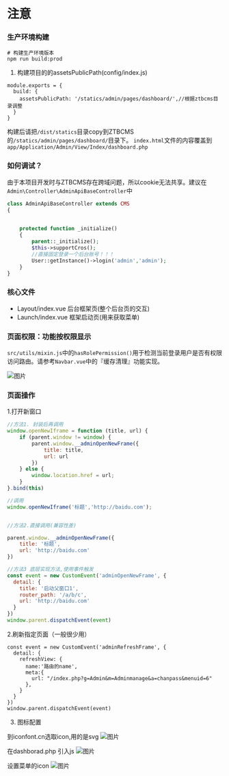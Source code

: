 # 注意

### 生产环境构建

```
# 构建生产环境版本
npm run build:prod
```

1. 构建项目的的assetsPublicPath(config/index.js)
```
module.exports = {
  build: {
    assetsPublicPath: '/statics/admin/pages/dashboard/',//根据ztbcms目录调整
  }
}

```

构建后请把`/dist/statics`目录copy到ZTBCMS的`/statics/admin/pages/dashboard/`目录下。
`index.html`文件的内容覆盖到`app/Application/Admin/View/Index/dashboard.php`



### 如何调试？

由于本项目开发时与ZTBCMS存在跨域问题，所以cookie无法共享。建议在`Admin\Controller\AdminApiBaseController`中
```php
class AdminApiBaseController extends CMS
{
  

    protected function _initialize()
    {
        parent::_initialize();
        $this->supportCros();
        //直接固定登录一个后台账号！！！
        User::getInstance()->login('admin','admin');
    }
}
```


### 核心文件

- Layout/index.vue 后台框架页(整个后台页的交互)
- Launch/index.vue 框架启动页(用来获取菜单)


### 页面权限：功能按权限显示

`src/utils/mixin.js`中的`hasRolePermission()`用于检测当前登录用户是否有权限访问路由。请参考`Navbar.vue`中的『缓存清理』功能实现。

![图片](https://dn-coding-net-production-pp.codehub.cn/988b5094-4b3b-4869-9d29-c7635bcd5386.png)


### 页面操作

1.打开新窗口
```js
//方法1. 封装后再调用
window.openNewIframe = function (title, url) {
    if (parent.window != window) {
        parent.window.__adminOpenNewFrame({
            title: title,
            url: url
        })
    } else {
        window.location.href = url;
    }
}.bind(this)

//调用
window.openNewIframe('标题','http://baidu.com');


//方法2.直接调用(兼容性差)

parent.window.__adminOpenNewFrame({
    title: '标题',
    url: 'http://baidu.com'
})

//方法3 底层实现方法,使用事件触发
const event = new CustomEvent('adminOpenNewFrame', {
  detail: {
    title: '启动父窗口1', 
    router_path: '/a/b/c', 
    url: 'http://baidu.com'
  }
})
window.parent.dispatchEvent(event)
```

2.刷新指定页面（一般很少用）

```
const event = new CustomEvent('adminRefreshFrame', {
  detail: {
    refreshView: {
      name:'路由的name',
      meta:{
        url: "/index.php?g=Admin&m=Adminmanage&a=chanpass&menuid=6"
      },
    }
  }
})
window.parent.dispatchEvent(event)
```

3. 图标配置


到iconfont.cn选取icon,用的是svg
![图片](https://dn-coding-net-production-pp.codehub.cn/c02721e8-2d56-4407-8e59-8101e6f3fe1b.png)

在dashborad.php 引入js
![图片](https://dn-coding-net-production-pp.codehub.cn/8b6dea28-655d-4dc0-9525-848ab9452635.png)

设置菜单的icon
![图片](https://dn-coding-net-production-pp.codehub.cn/f856614b-fcbe-40f6-9f47-b332c34852dd.png)


